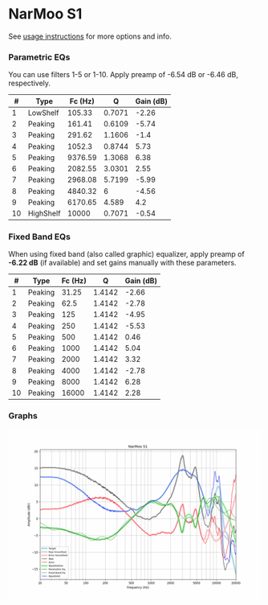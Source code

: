 # NarMoo S1
See [usage instructions](https://github.com/jaakkopasanen/AutoEq#usage) for more options and info.

### Parametric EQs
You can use filters 1-5 or 1-10. Apply preamp of -6.54 dB or -6.46 dB, respectively.

|   # | Type      |   Fc (Hz) |      Q |   Gain (dB) |
|-----|-----------|-----------|--------|-------------|
|   1 | LowShelf  |    105.33 | 0.7071 |       -2.26 |
|   2 | Peaking   |    161.41 | 0.6109 |       -5.74 |
|   3 | Peaking   |    291.62 | 1.1606 |       -1.4  |
|   4 | Peaking   |   1052.3  | 0.8744 |        5.73 |
|   5 | Peaking   |   9376.59 | 1.3068 |        6.38 |
|   6 | Peaking   |   2082.55 | 3.0301 |        2.55 |
|   7 | Peaking   |   2968.08 | 5.7199 |       -5.99 |
|   8 | Peaking   |   4840.32 | 6      |       -4.56 |
|   9 | Peaking   |   6170.65 | 4.589  |        4.2  |
|  10 | HighShelf |  10000    | 0.7071 |       -0.54 |

### Fixed Band EQs
When using fixed band (also called graphic) equalizer, apply preamp of **-6.22 dB** (if available) and set gains manually with these parameters.

|   # | Type    |   Fc (Hz) |      Q |   Gain (dB) |
|-----|---------|-----------|--------|-------------|
|   1 | Peaking |     31.25 | 1.4142 |       -2.66 |
|   2 | Peaking |     62.5  | 1.4142 |       -2.78 |
|   3 | Peaking |    125    | 1.4142 |       -4.95 |
|   4 | Peaking |    250    | 1.4142 |       -5.53 |
|   5 | Peaking |    500    | 1.4142 |        0.46 |
|   6 | Peaking |   1000    | 1.4142 |        5.04 |
|   7 | Peaking |   2000    | 1.4142 |        3.32 |
|   8 | Peaking |   4000    | 1.4142 |       -2.78 |
|   9 | Peaking |   8000    | 1.4142 |        6.28 |
|  10 | Peaking |  16000    | 1.4142 |        2.28 |

### Graphs
![](./NarMoo%20S1.png)
